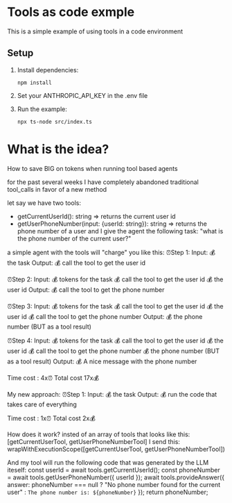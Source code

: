 # Tools as code exmple

This is a simple example of using tools in a code environment
## Setup

1. Install dependencies:
   ```
   npm install
   ```

2. Set your ANTHROPIC_API_KEY in the .env file

3. Run the example:
   ```
   npx ts-node src/index.ts
   ```

# What is the idea?
How to save BIG on tokens when running tool based agents

for the past several weeks I have completely abandoned traditional tool_calls in favor of a new method

let say we have two tools:
- getCurrentUserId(): string => returns the current user id
- getUserPhoneNumber(input: {userId: string}): string => returns the phone number of a user
and I give the agent the following task:
"what is the phone number of the current user?"

a simple agent with the tools will "charge" you like this:
⏰Step 1:
Input: 
💰 the task
Output:
💰 call the tool to get the user id

⏰Step 2:
Input:
💰 tokens for the task 
💰 call the tool to get the user id
💰 the user id 
Output:
💰 call the tool to get the phone number

⏰Step 3:
Input:
💰 tokens for the task 
💰 call the tool to get the user id
💰 the user id 
💰 call the tool to get the phone number
Output:
💰 the phone number (BUT as a tool result)

⏰Step 4:
Input:
💰 tokens for the task 
💰 call the tool to get the user id
💰 the user id 
💰 call the tool to get the phone number
💰 the phone number (BUT as a tool result)
Output:
💰 A nice message with the phone number

Time cost : 4x⏰
Total cost 17x💰

My new approach:
⏰Step 1:
Input: 
💰 the task
Output:
💰 run the code that takes care of everything

Time cost : 1x⏰
Total cost 2x💰

How does it work?
insted of an array of tools that looks like this:
[getCurrentUserTool, getUserPhoneNumberTool]
I send this:
wrapWithExecutionScope([getCurrentUserTool, getUserPhoneNumberTool])

And my tool will run the following code that was generated by the LLM iteself:
const userId = await tools.getCurrentUserId(); 
const phoneNumber = await tools.getUserPhoneNumber({ userId }); 
await tools.provideAnswer({ answer: phoneNumber === null ? 
"No phone number found for the current user" : 
`The phone number is: ${phoneNumber}` }); 
return phoneNumber;